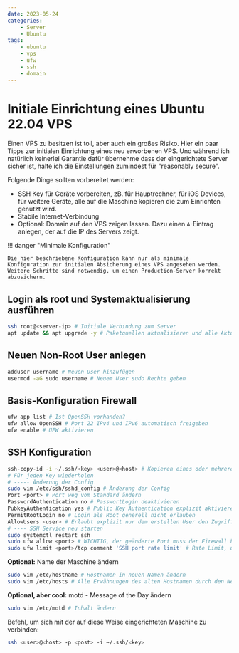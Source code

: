 ```yaml
---
date: 2023-05-24
categories:
    - Server
    - Ubuntu
tags:
    - ubuntu
    - vps
    - ufw
    - ssh
    - domain
---
```


# Initiale Einrichtung eines Ubuntu 22.04 VPS

Einen VPS zu besitzen ist toll, aber auch ein großes Risiko. Hier ein paar Tipps zur initialen Einrichtung eines neu erworbenen VPS. Und während ich natürlich keinerlei Garantie dafür übernehme dass der eingerichtete Server sicher ist, halte ich die Einstellungen zumindest für "reasonably secure".

<!-- more -->

Folgende Dinge sollten vorbereitet werden:

- SSH Key für Geräte vorbereiten, zB. für Hauptrechner, für iOS Devices, für weitere Geräte, alle auf die Maschine kopieren die zum Einrichten genutzt wird.
- Stabile Internet-Verbindung
- Optional: Domain auf den VPS zeigen lassen. Dazu einen `A`-Eintrag anlegen, der auf die IP des Servers zeigt.

!!! danger "Minimale Konfiguration"

    Die hier beschriebene Konfiguration kann nur als minimale Konfiguration zur initialen Absicherung eines VPS angesehen werden. Weitere Schritte sind notwendig, um einen Production-Server korrekt abzusichern.

## Login als root und Systemaktualisierung ausführen

```bash
ssh root@<server-ip> # Initiale Verbindung zum Server
apt update && apt upgrade -y # Paketquellen aktualisieren und alle Aktualisierungen einspielen.
```

## Neuen Non-Root User anlegen

```bash
adduser username # Neuen User hinzufügen
usermod -aG sudo username # Neuem User sudo Rechte geben
```

## Basis-Konfiguration Firewall

```bash
ufw app list # Ist OpenSSH vorhanden?
ufw allow OpenSSH # Port 22 IPv4 und IPv6 automatisch freigeben
ufw enable # UFW aktivieren
```

## SSH Konfiguration

```bash
ssh-copy-id -i ~/.ssh/<key> <user>@<host> # Kopieren eines oder mehrere PublicKeys auf den Server
# Für jeden Key wiederholen
# ----- Änderung der Config
sudo vim /etc/ssh/sshd_config # Änderung der Config
Port <port> # Port weg vom Standard ändern
PasswordAuthentication no # PasswortLogin deaktivieren
PubkeyAuthentication yes # Public Key Authentication explizit aktivieren
PermitRootLogin no # Login als Root generell nicht erlauben
AllowUsers <user> # Erlaubt explizit nur dem erstellen User den Zugriff auf den Server via SSH
# ---- SSH Service neu starten
sudo systemctl restart ssh
sudo ufw allow <port> # WICHTIG, der geänderte Port muss der Firewall hinzugefügt werden!!
sudo ufw limit <port>/tcp comment 'SSH port rate limit' # Rate Limit, um Missbrauch etwas vorzubeugen.
```

**Optional:** Name der Maschine ändern

```bash
sudo vim /etc/hostname # Hostnamen in neuen Namen ändern
sudo vim /etc/hosts # Alle Erwähnungen des alten Hostnamen durch den Neuen ersetzen.
```

**Optional, aber cool:** motd - Message of the Day ändern

```bash
sudo vim /etc/motd # Inhalt ändern
```

Befehl, um sich mit der auf diese Weise eingerichteten Maschine zu verbinden:

```bash
ssh <user>@<host> -p <post> -i ~/.ssh/<key>  
```
